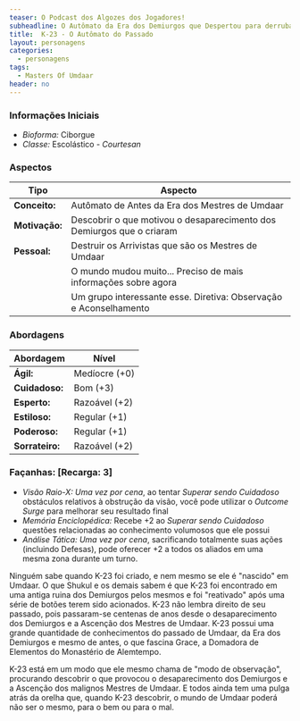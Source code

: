 ```yaml
---
teaser: O Podcast dos Algozes dos Jogadores!
subheadline: O Autômato da Era dos Demiurgos que Despertou para derrubar os Mestres de Umdaar
title:  K-23 - O Autômato do Passado
layout: personagens
categories:
  - personagens
tags:
  - Masters Of Umdaar 
header: no
---
```


### Informações Iniciais

+ _Bioforma:_ Ciborgue
+ _Classe:_ Escolástico - _Courtesan_ 

### Aspectos

| **Tipo**       | **Aspecto**                                                            |
|----------------|------------------------------------------------------------------------|
| __Conceito:__  | Autômato de Antes da Era dos Mestres de Umdaar                         |
| __Motivação:__ | Descobrir o que motivou o desaparecimento dos Demiurgos que o criaram  |
| __Pessoal:__   | Destruir os Arrivistas que são os Mestres de Umdaar                    |
|                | O mundo mudou muito... Preciso de mais informações sobre agora         |
|                | Um grupo interessante esse. Diretiva: Observação e Aconselhamento      |

### Abordagens

| **Abordagem**   | **Nível**     |
|-----------------|---------------|
| __Ágil:__       | Medíocre (+0) |
| __Cuidadoso:__  | Bom (+3)      |
| __Esperto:__    | Razoável (+2) |
| __Estiloso:__   | Regular (+1)  |
| __Poderoso:__   | Regular (+1)  |
| __Sorrateiro:__ | Razoável (+2) |

### Façanhas: [Recarga: 3]

+ _Visão Raio-X:_ _Uma vez por cena_, ao tentar _Superar sendo  Cuidadoso_ obstáculos relativos à obstrução da visão, você pode utilizar o _Outcome Surge_ para melhorar seu resultado final
+ _Memória Enciclopédica:_ Recebe +2 ao _Superar sendo Cuidadoso_ questões relacionadas ao conhecimento volumosos que ele possui
+ _Análise Tática:_ _Uma vez por cena_, sacrificando totalmente suas ações (incluindo Defesas), pode oferecer +2 a todos os aliados em uma mesma zona durante um turno.

Ninguém sabe quando K-23 foi criado, e nem mesmo se ele é "nascido" em Umdaar. O que Shukul e os demais sabem é que K-23 foi encontrado em uma antiga ruina dos Demiurgos pelos mesmos e foi "reativado" após uma série de botões terem sido acionados. K-23 não lembra direito de seu passado, pois passaram-se centenas de anos desde o desaparecimento dos Demiurgos e a Ascenção dos Mestres de Umdaar. K-23 possui uma grande quantidade de conhecimentos do passado de Umdaar, da Era dos Demiurgos e mesmo de antes, o que fascina Grace, a Domadora de Elementos do Monastério de Alemtempo. 

K-23 está em um modo que ele mesmo chama de "modo de observação", procurando descobrir o que provocou o desaparecimento dos Demiurgos e a Ascenção dos malignos Mestres de Umdaar. E todos ainda tem uma pulga atrás da orelha que, quando K-23  descobrir, o mundo de Umdaar poderá não ser o mesmo, para o bem ou para o mal.
